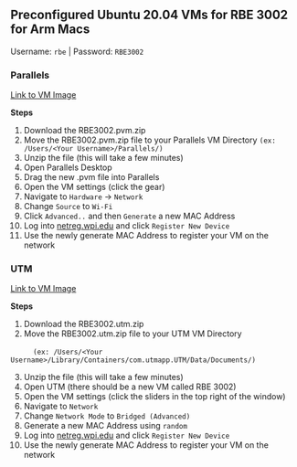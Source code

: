 ## Preconfigured Ubuntu 20.04 VMs for RBE 3002 for Arm Macs
Username: `rbe` | Password: `RBE3002`

### Parallels
[Link to VM Image]()

**Steps**
1. Download the RBE3002.pvm.zip
2. Move the RBE3002.pvm.zip file to your Parallels VM Directory `(ex: /Users/<Your Username>/Parallels/)`
3. Unzip the file (this will take a few minutes)
4. Open Parallels Desktop
5. Drag the new .pvm file into Parallels
6. Open the VM settings (click the gear)
7. Navigate to `Hardware` -> `Network`
8. Change `Source` to `Wi-Fi`
9. Click `Advanced..` and then `Generate` a new MAC Address
10. Log into [netreg.wpi.edu](netreg.wpi.edu) and click `Register New Device`
11. Use the newly generate MAC Address to register your VM on the network

### UTM
[Link to VM Image]()

**Steps**
1. Download the RBE3002.utm.zip
2. Move the RBE3002.utm.zip file to your UTM VM Directory 

  &nbsp;&nbsp;&nbsp;&nbsp;&nbsp;&nbsp;&nbsp;&nbsp;&nbsp;&nbsp;`(ex: /Users/<Your Username>/Library/Containers/com.utmapp.UTM/Data/Documents/)`
  
3. Unzip the file (this will take a few minutes)
4. Open UTM (there should be a new VM called RBE 3002)
5. Open the VM settings (click the sliders in the top right of the window)
6. Navigate to `Network`
7. Change `Network Mode` to `Bridged (Advanced)`
8. Generate a new MAC Address using `random` 
9. Log into [netreg.wpi.edu](netreg.wpi.edu) and click `Register New Device`
10. Use the newly generate MAC Address to register your VM on the network
